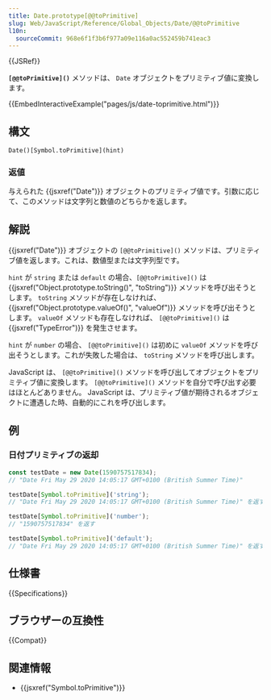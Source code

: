 ```yaml
---
title: Date.prototype[@@toPrimitive]
slug: Web/JavaScript/Reference/Global_Objects/Date/@@toPrimitive
l10n:
  sourceCommit: 968e6f1f3b6f977a09e116a0ac552459b741eac3
---
```


{{JSRef}}

**`[@@toPrimitive]()`** メソッドは、 `Date` オブジェクトをプリミティブ値に変換します。

{{EmbedInteractiveExample("pages/js/date-toprimitive.html")}}

## 構文

```js-nolint
Date()[Symbol.toPrimitive](hint)
```

### 返値

与えられた {{jsxref("Date")}} オブジェクトのプリミティブ値です。引数に応じて、このメソッドは文字列と数値のどちらかを返します。

## 解説

{{jsxref("Date")}} オブジェクトの `[@@toPrimitive]()` メソッドは、プリミティブ値を返します。これは、数値型または文字列型です。

`hint` が `string` または `default` の場合、`[@@toPrimitive]()` は {{jsxref("Object.prototype.toString()", "toString")}} メソッドを呼び出そうとします。 `toString` メソッドが存在しなければ、 {{jsxref("Object.prototype.valueOf()", "valueOf")}} メソッドを呼び出そうとします。 `valueOf` メソッドも存在しなければ、 `[@@toPrimitive]()` は {{jsxref("TypeError")}} を発生させます。

`hint` が `number` の場合、 `[@@toPrimitive]()` は初めに `valueOf` メソッドを呼び出そうとします。これが失敗した場合は、 `toString` メソッドを呼び出します。

JavaScript は、 `[@@toPrimitive]()` メソッドを呼び出してオブジェクトをプリミティブ値に変換します。 `[@@toPrimitive]()` メソッドを自分で呼び出す必要はほとんどありません。 JavaScript は、プリミティブ値が期待されるオブジェクトに遭遇した時、自動的にこれを呼び出します。

## 例

### 日付プリミティブの返却

```js
const testDate = new Date(1590757517834);
// "Date Fri May 29 2020 14:05:17 GMT+0100 (British Summer Time)"

testDate[Symbol.toPrimitive]('string');
// "Date Fri May 29 2020 14:05:17 GMT+0100 (British Summer Time)" を返す

testDate[Symbol.toPrimitive]('number');
// "1590757517834" を返す

testDate[Symbol.toPrimitive]('default');
// "Date Fri May 29 2020 14:05:17 GMT+0100 (British Summer Time)" を返す
```

## 仕様書

{{Specifications}}

## ブラウザーの互換性

{{Compat}}

## 関連情報

- {{jsxref("Symbol.toPrimitive")}}
